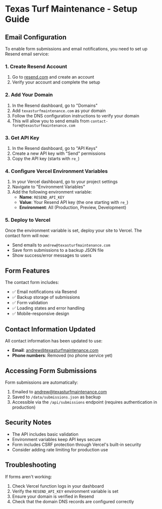 # Texas Turf Maintenance - Setup Guide

## Email Configuration

To enable form submissions and email notifications, you need to set up Resend email service:

### 1. Create Resend Account
1. Go to [resend.com](https://resend.com) and create an account
2. Verify your account and complete the setup

### 2. Add Your Domain
1. In the Resend dashboard, go to "Domains"
2. Add `texasturfmaintenance.com` as your domain
3. Follow the DNS configuration instructions to verify your domain
4. This will allow you to send emails from `contact-form@texasturfmaintenance.com`

### 3. Get API Key
1. In the Resend dashboard, go to "API Keys"
2. Create a new API key with "Send" permissions
3. Copy the API key (starts with `re_`)

### 4. Configure Vercel Environment Variables
1. In your Vercel dashboard, go to your project settings
2. Navigate to "Environment Variables"
3. Add the following environment variable:
   - **Name**: `RESEND_API_KEY`
   - **Value**: Your Resend API key (the one starting with `re_`)
   - **Environment**: All (Production, Preview, Development)

### 5. Deploy to Vercel
Once the environment variable is set, deploy your site to Vercel. The contact form will now:
- Send emails to `andrew@texasturfmaintenance.com`
- Save form submissions to a backup JSON file
- Show success/error messages to users

## Form Features

The contact form includes:
- ✅ Email notifications via Resend
- ✅ Backup storage of submissions
- ✅ Form validation
- ✅ Loading states and error handling
- ✅ Mobile-responsive design

## Contact Information Updated

All contact information has been updated to use:
- **Email**: andrew@texasturfmaintenance.com
- **Phone numbers**: Removed (no phone service yet)

## Accessing Form Submissions

Form submissions are automatically:
1. Emailed to andrew@texasturfmaintenance.com
2. Saved to `/data/submissions.json` as backup
3. Accessible via the `/api/submissions` endpoint (requires authentication in production)

## Security Notes

- The API includes basic validation
- Environment variables keep API keys secure
- Form includes CSRF protection through Vercel's built-in security
- Consider adding rate limiting for production use

## Troubleshooting

If forms aren't working:
1. Check Vercel function logs in your dashboard
2. Verify the `RESEND_API_KEY` environment variable is set
3. Ensure your domain is verified in Resend
4. Check that the domain DNS records are configured correctly